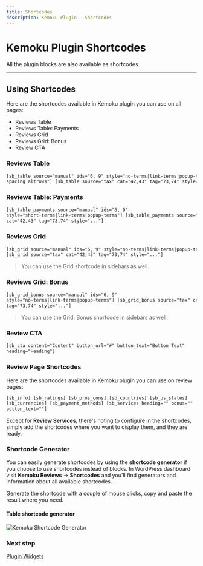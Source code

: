 ```yaml
---
title: Shortcodes
description: Kemoku Plugin - Shortcodes
---
```


# Kemoku Plugin Shortcodes

All the plugin blocks are also available as shortcodes.

---

## Using Shortcodes

Here are the shortcodes available in Kemoku plugin you can use on all pages:

- Reviews Table
- Reviews Table: Payments
- Reviews Grid
- Reviews Grid: Bonus
- Review CTA

### Reviews Table

```html
[sb_table source="manual" ids="6, 9" style="no-terms|link-terms|popup-terms
spacing altrows"] [sb_table source="tax" cat="42,43" tag="73,74" style="..."]
```

### Reviews Table: Payments

```html
[sb_table_payments source="manual" ids="6, 9"
style="short-terms|link-terms|popup-terms"] [sb_table_payments source="tax"
cat="42,43" tag="73,74" style="..."]
```

### Reviews Grid

```html
[sb_grid source="manual" ids="6, 9" style="no-terms|link-terms|popup-terms"]
[sb_grid source="tax" cat="42,43" tag="73,74" style="..."]
```

> You can use the Grid shortcode in sidebars as well.

### Reviews Grid: Bonus

```html
[sb_grid_bonus source="manual" ids="6, 9"
style="no-terms|link-terms|popup-terms"] [sb_grid_bonus source="tax" cat="42,43"
tag="73,74" style="..."]
```

> You can use the Grid: Bonus shortcode in sidebars as well.

### Review CTA

```html
[sb_cta content="Content" button_url="#" button_text="Button Text"
heading="Heading"]
```

### Review Page Shortcodes

Here are the shortcodes available in Kemoku plugin you can use on review pages:

```html
[sb_info] [sb_ratings] [sb_pros_cons] [sb_countries] [sb_us_states]
[sb_currencies] [sb_payment_methods] [sb_services heading="" bonus=""
button_text=""]
```

Except for **Review Services**, there's noting to configure in the shortcodes, simply add the shortcodes where you want to display them, and they are ready.

### Shortcode Generator

You can easily generate shortcodes by using the **shortcode generator** if you choose to use shortcodes instead of blocks. In WordPress dashboard visit **Kemoku Reviews** &#8594; **Shortcodes** and you'll find generators and information about all available shortcodes.

Generate the shortcode with a couple of mouse clicks, copy and paste the result where you need.

#### Table shortcode generator

![Kemoku Shortcode Generator](https://media.dinomatic.com/images/docs/kemoku/kemoku-shortcode-generator.png)

### Next step

[Plugin Widgets](/docs/kemoku/widgets/)
